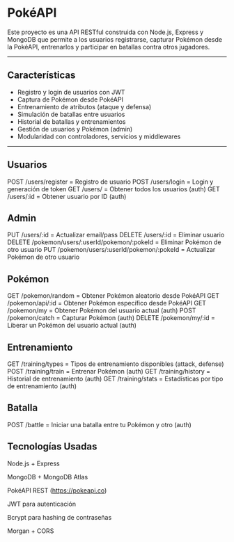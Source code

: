 # PokéAPI 

Este proyecto es una API RESTful construida con Node.js, Express y MongoDB que permite a los usuarios registrarse, capturar Pokémon desde la PokéAPI, entrenarlos y participar en batallas contra otros jugadores.

---

##  Características

- Registro y login de usuarios con JWT
- Captura de Pokémon desde PokéAPI
- Entrenamiento de atributos (ataque y defensa)
- Simulación de batallas entre usuarios
- Historial de batallas y entrenamientos
- Gestión de usuarios y Pokémon (admin)
- Modularidad con controladores, servicios y middlewares

---

## Usuarios ## 

POST /users/register = Registro de usuario
POST	/users/login = Login y generación de token
GET	/users/	= Obtener todos los usuarios (auth)
GET	/users/:id = Obtener usuario por ID (auth)


## Admin ## 

PUT	/users/:id = Actualizar email/pass
DELETE	/users/:id = Eliminar usuario
DELETE	/pokemon/users/:userId/pokemon/:pokeId = Eliminar Pokémon de otro usuario 
PUT	/pokemon/users/:userId/pokemon/:pokeId	= Actualizar Pokémon de otro usuario

 ## Pokémon ## 

GET	/pokemon/random	= Obtener Pokémon aleatorio desde PokéAPI
GET	/pokemon/api/:id = Obtener Pokémon específico desde PokéAPI
GET	/pokemon/my = Obtener Pokémon del usuario actual (auth)
POST	/pokemon/catch = Capturar Pokémon (auth)
DELETE	/pokemon/my/:id	= Liberar un Pokémon del usuario actual (auth)


 ## Entrenamiento ## 

GET	/training/types	= Tipos de entrenamiento disponibles (attack, defense)
POST	/training/train	= Entrenar Pokémon (auth)
GET	/training/history = Historial de entrenamiento (auth)
GET	/training/stats	= Estadísticas por tipo de entrenamiento (auth)

## Batalla ## 
POST /battle = Iniciar una batalla entre tu Pokémon y otro (auth)

## Tecnologías Usadas ## 

Node.js + Express

MongoDB + MongoDB Atlas

PokéAPI REST (https://pokeapi.co)

JWT para autenticación

Bcrypt para hashing de contraseñas

Morgan + CORS

